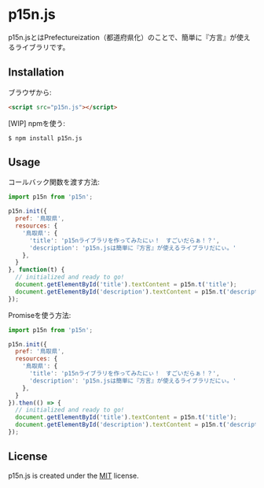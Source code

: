 # p15n.js
p15n.jsとはPrefectureization（都道府県化）のことで、簡単に『方言』が使えるライブラリです。

## Installation

ブラウザから:

```html
<script src="p15n.js"></script>
```

[WIP] npmを使う:

```shell
$ npm install p15n.js
```

## Usage

コールバック関数を渡す方法:

```javascript
import p15n from 'p15n';

p15n.init({
  pref: '鳥取県',
  resources: {
    '鳥取県': {
      'title': 'p15nライブラリを作ってみたにぃ！　すごいだらぁ！？',
      'description': 'p15n.jsは簡単に『方言』が使えるライブラリだにぃ。'
    },
  }
}, function(t) {
  // initialized and ready to go!
  document.getElementById('title').textContent = p15n.t('title');
  document.getElementById('description').textContent = p15n.t('description');
});
```

Promiseを使う方法:

```javascript
import p15n from 'p15n';

p15n.init({
  pref: '鳥取県',
  resources: {
    '鳥取県': {
      'title': 'p15nライブラリを作ってみたにぃ！　すごいだらぁ！？',
      'description': 'p15n.jsは簡単に『方言』が使えるライブラリだにぃ。'
    },
  }
}).then(() => {
  // initialized and ready to go!
  document.getElementById('title').textContent = p15n.t('title');
  document.getElementById('description').textContent = p15n.t('description');
});
```

## License

p15n.js is created under the [MIT](https://opensource.org/licenses/MIT) license.

